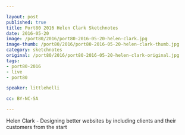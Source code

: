 ```yaml
---

layout: post
published: true
title: Port80 2016 Helen Clark Sketchnotes
date: 2016-05-20
image: /port80/2016/port80-2016-05-20-helen-clark.jpg
image-thumb: /port80/2016/port80-2016-05-20-helen-clark-thumb.jpg
category: sketchnotes
original: /port80/2016/port80-2016-05-20-helen-clark-original.jpg
tags:
- port80-2016
- live
- port80

speaker: littlehelli

cc: BY-NC-SA

---
```

Helen Clark - Designing better websites by including clients and their customers from the start
